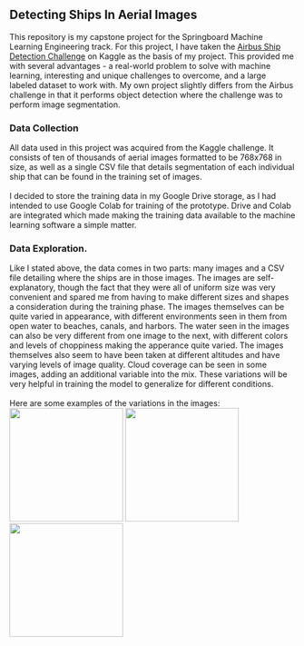 <h2>Detecting Ships In Aerial Images</h2>

This repository is my capstone project for the Springboard Machine Learning Engineering track.  For this project, I have taken the <a href="https://www.kaggle.com/c/airbus-ship-detection">Airbus Ship Detection Challenge</a> on Kaggle as the basis of my project.  This provided me with several advantages - a real-world problem to solve with machine learning, interesting and unique challenges to overcome, and a large labeled dataset to work with.  My own project slightly differs from the Airbus challenge in that it performs object detection where the challenge was to perform image segmentation.

<h3>Data Collection</h3>
All data used in this project was acquired from the Kaggle challenge.  It consists of ten of thousands of aerial images formatted to be 768x768 in size, as well as a single CSV file that details segmentation of each individual ship that can be found in the training set of images.
<br /><br />
I decided to store the training data in my Google Drive storage, as I had intended to use Google Colab for training of the prototype.  Drive and Colab are integrated which made making the training data available to the machine learning software a simple matter.

<h3>Data Exploration.</h3>
Like I stated above, the data comes in two parts: many images and a CSV file detailing where the ships are in those images.  The images are self-explanatory, though the fact that they were all of uniform size was very convenient and spared me from having to make different sizes and shapes a consideration during the training phase.  The images themselves can be quite varied in appearance, with different environments seen in them from open water to beaches, canals, and harbors.  The water seen in the images can also be very different from one image to the next, with different colors and levels of choppiness making the apperance quite varied.  The images themselves also seem to have been taken at different altitudes and have varying levels of image quality.  Cloud coverage can be seen in some images, adding an additional variable into the mix.  These variations will be very helpful in training the model to generalize for different conditions.
<br /><br />
Here are some examples of the variations in the images:
<img src="https://drive.google.com/uc?export=view&id=1PancEx3XY3Vqp6-JH9faP98R0h-2cEB0" width="200" height="200" />
<img src="https://drive.google.com/uc?export=view&id=1bfGzFSyhaS0CECkTUxPIvVLKwBZEcnPb" width="200" height="200" />
<img src="https://drive.google.com/uc?export=view&id=1jVwyeT77yTrZ13XrHVB9Lxv2hsd56UXM" width="200" height="200" />
